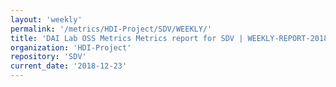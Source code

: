 ```yaml
---
layout: 'weekly'
permalink: '/metrics/HDI-Project/SDV/WEEKLY/'
title: 'DAI Lab OSS Metrics Metrics report for SDV | WEEKLY-REPORT-2018-12-23'
organization: 'HDI-Project'
repository: 'SDV'
current_date: '2018-12-23'
---
```

